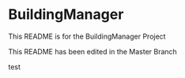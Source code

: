 # BuildingManager
This README is for the BuildingManager Project

This README has been edited in the Master Branch

test
